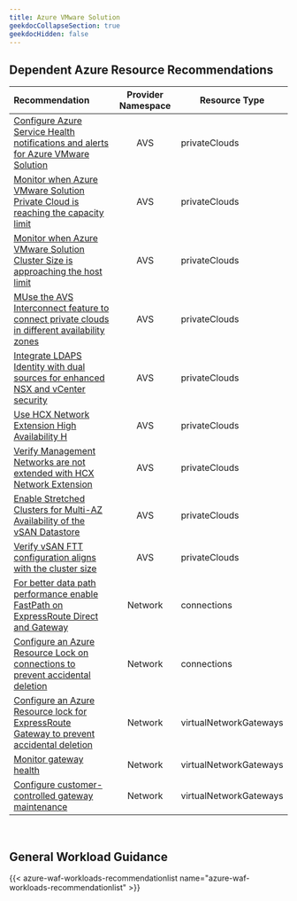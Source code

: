 ```yaml
---
title: Azure VMware Solution
geekdocCollapseSection: true
geekdocHidden: false
---
```


## Dependent Azure Resource Recommendations

| Recommendation                                                                                                                                                                                                                                                                      | Provider Namespace | Resource Type          |
| :---------------------------------------------------------------------------------------------------------------------------------------------------------------------------------------------------------------------------------------------------------------------------------- | :----------------: | ---------------------- |
| [Configure Azure Service Health notifications and alerts for Azure VMware Solution](../../../Azure-Proactive-Resiliency-Library-v2/azure-resources/AVS/privateClouds/#configure-azure-service-health-notifications-and-alerts-for-azure-vmware-solution)                            |        AVS         | privateClouds          |
| [Monitor when Azure VMware Solution Private Cloud is reaching the capacity limit](../../../Azure-Proactive-Resiliency-Library-v2/azure-resources/AVS/privateClouds/#monitor-when-azure-vmware-solution-private-cloud-is-reaching-the-capacity-limit)                                |        AVS         | privateClouds          |
| [Monitor when Azure VMware Solution Cluster Size is approaching the host limit](../../../Azure-Proactive-Resiliency-Library-v2/azure-resources/AVS/privateClouds/#monitor-when-azure-vmware-solution-cluster-size-is-approaching-the-host-limit)                                    |        AVS         | privateClouds          |
| [MUse the AVS Interconnect feature to connect private clouds in different availability zones](../../../Azure-Proactive-Resiliency-Library-v2/azure-resources/AVS/privateClouds/#use-the-avs-interconnect-feature-to-connect-private-clouds-in-different-availability-zones)         |        AVS         | privateClouds          |
| [Integrate LDAPS Identity with dual sources for enhanced NSX and vCenter security](../../../Azure-Proactive-Resiliency-Library-v2/azure-resources/AVS/privateClouds/#integrate-ldaps-identity-with-dual-sources-for-enhanced-nsx-and-vcenter-security)                              |        AVS         | privateClouds          |
| [Use HCX Network Extension High Availability H](../../../Azure-Proactive-Resiliency-Library-v2/azure-resources/AVS/privateClouds/#use-hcx-network-extension-high-availability)                                                                                                      |        AVS         | privateClouds          |
| [Verify Management Networks are not extended with HCX Network Extension](../../../Azure-Proactive-Resiliency-Library-v2/azure-resources/AVS/privateClouds/#verify-management-networks-are-not-extended-with-hcx-network-extension)                                                  |        AVS         | privateClouds          |
| [Enable Stretched Clusters for Multi-AZ Availability of the vSAN Datastore](../../../Azure-Proactive-Resiliency-Library-v2/azure-resources/AVS/privateClouds/#enable-stretched-clusters-for-multi-az-availability-of-the-vsan-datastore)                                            |        AVS         | privateClouds          |
| [Verify vSAN FTT configuration aligns with the cluster size](http://localhost:1313/../../../Azure-Proactive-Resiliency-Library-v2/azure-resources/AVS/privateClouds/#verify-vsan-ftt-configuration-aligns-with-the-cluster-size)                                                    |        AVS         | privateClouds          |
| [For better data path performance enable FastPath on ExpressRoute Direct and Gateway](../../../Azure-Proactive-Resiliency-Library-v2/azure-resources/Network/connections/#for-better-data-path-performance-enable-fastpath-on-expressroute-direct-and-gateway)                      |      Network       | connections            |
| [Configure an Azure Resource Lock on connections to prevent accidental deletion](../../../Azure-Proactive-Resiliency-Library-v2/azure-resources/Network/connections/#configure-an-azure-resource-lock-on-connections-to-prevent-accidental-deletion)                                |      Network       | connections            |
| [Configure an Azure Resource lock for ExpressRoute Gateway to prevent accidental deletion](../../../Azure-Proactive-Resiliency-Library-v2/azure-resources/Network/virtualNetworkGateways/#configure-an-azure-resource-lock-for-expressroute-gateway-to-prevent-accidental-deletion) |      Network       | virtualNetworkGateways |
| [Monitor gateway health](../../../Azure-Proactive-Resiliency-Library-v2/azure-resources/Network/virtualNetworkGateways/#monitor-gateway-health)                                                                                                                                     |      Network       | virtualNetworkGateways |
| [Configure customer-controlled gateway maintenance](../../../Azure-Proactive-Resiliency-Library-v2/azure-resources/Network/virtualNetworkGateways/#configure-customer-controlled-gateway-maintenance)                                                                               |      Network       | virtualNetworkGateways |

<br>

## General Workload Guidance

{{< azure-waf-workloads-recommendationlist name="azure-waf-workloads-recommendationlist" >}}
